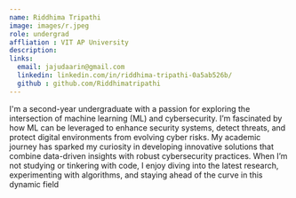 ```yaml
---
name: Riddhima Tripathi
image: images/r.jpeg
role: undergrad
affliation : VIT AP University
description: 
links:
  email: jajudaarin@gmail.com
  linkedin: linkedin.com/in/riddhima-tripathi-0a5ab526b/
  github : github.com/Riddhimatripathi
---
```


I'm a second-year undergraduate with a passion for exploring the intersection of machine learning (ML) and cybersecurity.
I’m fascinated by how ML can be leveraged to enhance security systems, detect threats, and protect digital environments from evolving cyber risks.
My academic journey has sparked my curiosity in developing innovative solutions that combine data-driven insights with robust cybersecurity practices.
When I’m not studying or tinkering with code, I enjoy diving into the latest research, experimenting with algorithms, and staying ahead of the curve in this dynamic field
